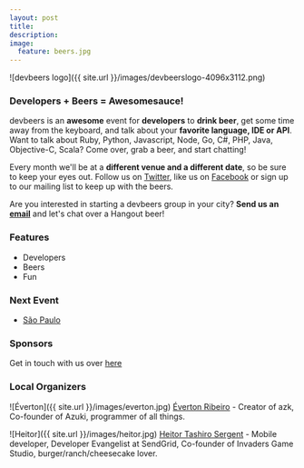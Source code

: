 ```yaml
---
layout: post
title: 
description:
image:
  feature: beers.jpg
---
```


![devbeers logo]({{ site.url }}/images/devbeerslogo-4096x3112.png)

### Developers + Beers = Awesomesauce!

devbeers is an __awesome__ event for __developers__ to __drink beer__, get some time away from the keyboard, and talk about your __favorite language, IDE or API__. Want to talk about Ruby, Python, Javascript, Node, Go, C#, PHP, Java, Objective-C, Scala? Come over, grab a beer, and start chatting!

Every month we'll be at a __different venue and a different date__, so be sure to keep your eyes out. Follow us on [Twitter](https://twitter.com/devbeers), like us on [Facebook](https://www.facebook.com/devbeers) or sign up to our mailing list to keep up with the beers.

Are you interested in starting a devbeers group in your city? __Send us an [email](mailto:contact@devbeers.io)__ and let's chat over a Hangout beer!

### Features
* Developers
* Beers
* Fun

### Next Event
* [São Paulo](https://www.eventick.com.br/devbeers)

### Sponsors
Get in touch with us over [here](mailto:contact@devbeers.io)

### Local Organizers
![Éverton]({{ site.url }}/images/everton.jpg)
[Éverton Ribeiro](https://twitter.com/nuxlli) - Creator of azk, Co-founder of Azuki, programmer of all things.

![Heitor]({{ site.url }}/images/heitor.jpg)
[Heitor Tashiro Sergent](https://twitter.com/heitortsergent) - Mobile developer, Developer Evangelist at SendGrid, Co-founder of Invaders Game Studio, burger/ranch/cheesecake lover.